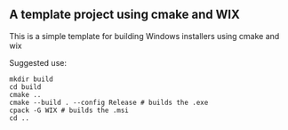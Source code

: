 ## A template project using cmake and WIX

This is a simple template for building Windows installers
using cmake and wix

Suggested use:
```
mkdir build
cd build
cmake ..
cmake --build . --config Release # builds the .exe
cpack -G WIX # builds the .msi
cd ..
```
